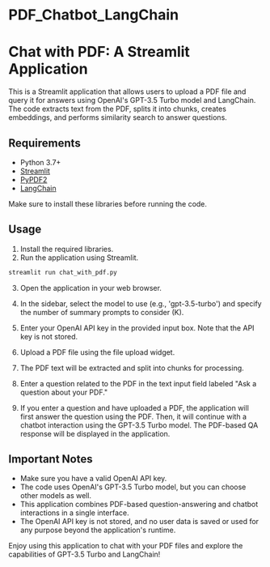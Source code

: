 # PDF_Chatbot_LangChain

# Chat with PDF: A Streamlit Application

This is a Streamlit application that allows users to upload a PDF file and query it for answers using OpenAI's GPT-3.5 Turbo model and LangChain. The code extracts text from the PDF, splits it into chunks, creates embeddings, and performs similarity search to answer questions.

## Requirements

- Python 3.7+
- [Streamlit](https://www.streamlit.io/)
- [PyPDF2](https://pythonhosted.org/PyPDF2/)
- [LangChain](https://github.com/der-menschenfresser/langchain)

Make sure to install these libraries before running the code.

## Usage

1. Install the required libraries.
2. Run the application using Streamlit.

```bash
streamlit run chat_with_pdf.py
```

3. Open the application in your web browser.

4. In the sidebar, select the model to use (e.g., 'gpt-3.5-turbo') and specify the number of summary prompts to consider (K).

5. Enter your OpenAI API key in the provided input box. Note that the API key is not stored.

6. Upload a PDF file using the file upload widget.

7. The PDF text will be extracted and split into chunks for processing.

8. Enter a question related to the PDF in the text input field labeled "Ask a question about your PDF."

9. If you enter a question and have uploaded a PDF, the application will first answer the question using the PDF. Then, it will continue with a chatbot interaction using the GPT-3.5 Turbo model. The PDF-based QA response will be displayed in the application.

## Important Notes

- Make sure you have a valid OpenAI API key.
- The code uses OpenAI's GPT-3.5 Turbo model, but you can choose other models as well.
- This application combines PDF-based question-answering and chatbot interactions in a single interface.
- The OpenAI API key is not stored, and no user data is saved or used for any purpose beyond the application's runtime.

Enjoy using this application to chat with your PDF files and explore the capabilities of GPT-3.5 Turbo and LangChain!

